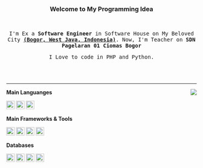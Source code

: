 <div align="center">
  <h3>Welcome to My Programming Idea</h3>
  <br>
  <samp>
    <p>
      I'm Ex a <strong>Software Engineer</strong> in Software House on My Beloved City <a href="https://www.google.com/maps/d/viewer?ie=UTF8&msa=0&ll=-6.582759999999996%2C106.79260300000003&spn=0%2C0&source=embed&mid=1H6evudnNLBVpzfJMf1HJp7XenGI&z=17"><strong>(Bogor, West Java, Indonesia)</strong></a>. Now, I'm Teacher on <strong>SDN Pagelaran 01 Ciomas Bogor</strong> 
    </p>
    <p>
      I Love to code in PHP and Python.  
    </p>
  </samp>
	
  <br />
  <br />
    
</div>

****

<img align="right" src="https://github-readme-stats.vercel.app/api?username=subarkahisman&show_icons=true&icon_color=805AD5&text_color=718096&bg_color=ffffff&hide_title=true" />

**Main Languanges**

<code><img height="22" src="https://cdn.jsdelivr.net/npm/simple-icons@v3/icons/php.svg"></code>
<code><img height="22" src="https://cdn.jsdelivr.net/npm/simple-icons@v3/icons/python.svg"></code>
<code><img height="22" src="https://cdn.jsdelivr.net/npm/simple-icons@v3/icons/javascript.svg"></code>

**Main Frameworks & Tools**

<code><img height="22" src="https://cdn.jsdelivr.net/npm/simple-icons@v3/icons/laravel.svg"></code>
<code><img height="22" src="https://cdn.jsdelivr.net/npm/simple-icons@v3/icons/codeigniter.svg"></code>
<code><img height="22" src="https://cdn.jsdelivr.net/npm/simple-icons@v3/icons/django.svg"></code>
<code><img height="22" src="https://cdn.jsdelivr.net/npm/simple-icons@v3/icons/flask.svg"></code>

**Databases**

<code><img height="22" src="https://cdn.jsdelivr.net/npm/simple-icons@v3/icons/mysql.svg"></code>
<code><img height="22" src="https://cdn.jsdelivr.net/npm/simple-icons@v3/icons/microsoftsqlserver.svg"></code>
<code><img height="22" src="https://cdn.jsdelivr.net/npm/simple-icons@v3/icons/redis.svg"></code>
<code><img height="22" src="https://cdn.jsdelivr.net/npm/simple-icons@v3/icons/mongodb.svg"></code>

